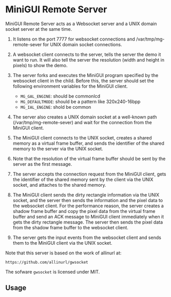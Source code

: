 # MiniGUI Remote Server

MiniGUI Remote Server acts as a Websocket server and a UNIX domain socket server at
the same time.

1. It listens on the port 7777 for websocket connections and /var/tmp/mg-remote-sever
   for UNIX domain socket connections.

1. A websocket client connects to the server, tells the server the demo it want to run.
   It will also tell the server the resolution (width and height in pixels) to show the demo.

2. The server forks and executes the MiniGUI program specified by the websocket client
   in the child. Before this, the server should set the following environment variables
   for the MiniGUI client.

    * `MG_GAL_ENGINE`: should be commonlcd
    * `MG_DEFAULTMODE`: should be a pattern like 320x240-16bpp
    * `MG_IAL_ENGINE`: shold be common

3. The server also creates a UNIX domain socket at a well-known path (/var/tmp/mg-remote-sever)
   and wait for the connection from the MiniGUI client.

4. The MiniGUI client connects to the UNIX socket, creates a shared memory as a
   virtual frame buffer, and sends the identifier of the shared memory to the server
   via the UNIX socket.

5. Note that the resolution of the virtual frame buffer should be sent by the server as
   the first message. 

6. The server accepts the connection request from the MiniGUI client, gets the
   identifier of the shared memory sent by the client via the UNIX socket,
   and attaches to the shared memory.

7. The MiniGUI client sends the dirty rectangle information via the
   UNIX socket, and the server then sends the information and the pixel data
   to the websocket client. For the performance reason, the server creates
   a shadow frame buffer and copy the pixel data from the virtual frame buffer
   and send an ACK message to MiniGUI client immediately when it gets the dirty
   rectangle message. The server then sends the pixel data from the shadow 
   frame buffer to the websocket client.

8. The server gets the input events from the websocket client and sends them
   to the MiniGUI client via the UNIX socket.

Note that this server is based on the work of allinurl at:

    https://github.com/allinurl/gwsocket

The sofware `gwsocket` is licensed under MIT.

## Usage

